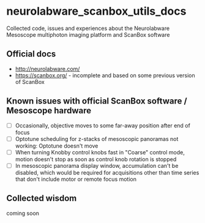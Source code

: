 # neurolabware_scanbox_utils_docs
Collected code, issues and experiences about the Neurolabware Mesoscope multiphoton imaging platform and ScanBox software

## Official docs
- http://neurolabware.com/
- https://scanbox.org/ - incomplete and based on some previous version of ScanBox

## Known issues with official ScanBox software / Mesoscope hardware
- [ ] Occasionally, objective moves to some far-away position after end of focus
- [ ] Optotune scheduling for z-stacks of mesoscopic panoramas not working: Optotune doesn't move
- [ ] When turning Knobby control knobs fast in "Coarse" control mode, motion doesn't stop as soon as control knob rotation is stopped
- [ ] In mesoscopic panorama display window, accumulation can't be disabled, which would be required for acquisitions other than time series that don't include motor or remote focus motion

## Collected wisdom
coming soon
